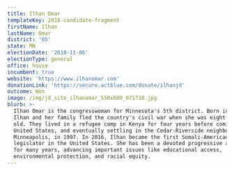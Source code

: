 ```yaml
---
title: Ilhan Omar
templateKey: 2018-candidate-fragment
firstName: Ilhan
lastName: Omar
district: '05'
state: MN
electionDate: '2018-11-06'
electionType: general
office: house
incumbent: true
website: 'https://www.ilhanomar.com'
donationLink: 'https://secure.actblue.com/donate/ilhanjd'
outcome: Won
image: /img/jd_site_ilhanomar_550x600_071718.jpg
blurb: >-
  Ilhan Omar is the congresswoman for Minnesota's 5th district. Born in Somalia,
  Ilhan and her family fled the country's civil war when she was eight years
  old. They lived in a refugee camp in Kenya for four years before coming to the
  United States, and eventually settling in the Cedar-Riverside neighborhood of
  Minneapolis, in 1997. In 2016, Ilhan became the first Somali-American, Muslim
  legislator in the United States. She has been a devoted progressive activist
  for many years, advancing important issues like educational access,
  environmental protection, and racial equity.
---
```


